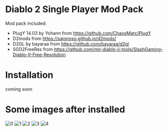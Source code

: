 # Diablo 2 Single Player Mod Pack
Mod pack included:
- PlugY 14.03 by Yohann from https://github.com/ChaosMarc/PlugY
- D2mods from https://sajonoso.github.io/d2mods/
- D2GL by bayaraa from https://github.com/bayaraa/d2gl
- SGD2FreeRes from https://github.com/mir-diablo-ii-tools/SlashGaming-Diablo-II-Free-Resolution

# Installation
coming soon


# Some images after installed
![0](https://github.com/lethinhrider/Diablo-2-Single-Player-Mod-Pack/assets/43519453/6d7ea121-188f-4154-bd7a-c255baea558b)
![1](https://github.com/lethinhrider/Diablo-2-Single-Player-Mod-Pack/assets/43519453/1c6cb2b5-7bf8-409e-bda6-14805a7c53d3)
![2](https://github.com/lethinhrider/Diablo-2-Single-Player-Mod-Pack/assets/43519453/8c9ed436-caaf-4480-a70b-8d936c614362)
![3](https://github.com/lethinhrider/Diablo-2-Single-Player-Mod-Pack/assets/43519453/9d08561c-3c29-484c-831f-2e4fc16f5f9e)
![4](https://github.com/lethinhrider/Diablo-2-Single-Player-Mod-Pack/assets/43519453/c6c30d4a-7132-4177-9bb2-af36e36f51db)



